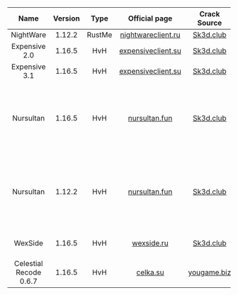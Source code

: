 |        **Name**        | **Version** | **Type** |                 **Official page**                 |                  **Crack Source**                  |                                      **Download**                                     |                                       **GDrive mirror**                                      |                                                                                                **Notes**                                                                                                |
|:----------------------:|:-----------:|:--------:|:-------------------------------------------------:|:--------------------------------------------------:|:-------------------------------------------------------------------------------------:|:--------------------------------------------------------------------------------------------:|:-------------------------------------------------------------------------------------------------------------------------------------------------------------------------------------------------------:|
|        NightWare       |    1.12.2   |  RustMe  | [nightwareclient.ru](https://nightwareclient.ru/) |        [Sk3d.club](https://discord.gg/sk3d)        |                 [WorkUpload](https://workupload.com/file/8hbs2GeFfk7)                 | [GDrive](https://drive.google.com/file/d/1PU5PDm6IlmkjwRWkQ5ffWIFPXXHu4CYp/view?usp=sharing) |                                                                                                    -                                                                                                    |
|      Expensive 2.0     |    1.16.5   |    HvH   | [expensiveclient.su](https://expensiveclient.su/) |        [Sk3d.club](https://discord.gg/sk3d)        |                 [WorkUpload](https://workupload.com/file/QprZYnN9YtA)                 | [GDrive](https://drive.google.com/file/d/1Q8hVS_nfggK9oAN7eJAGkmzcbaP8yQKS/view?usp=sharing) |                                                                                                    -                                                                                                    |
|      Expensive 3.1     |    1.16.5   |    HvH   | [expensiveclient.su](https://expensiveclient.su/) |        [Sk3d.club](https://discord.gg/sk3d)        |                   [Yandex](https://disk.yandex.ru/d/n7YgO1xCwA4W2w)                   | [GDrive](https://drive.google.com/file/d/1JXvPyuJ8DpoRyi7AcLucYhmWdSIUdGCz/view?usp=sharing) |                                                                                                    -                                                                                                    |
|        Nursultan       |    1.16.5   |    HvH   |      [nursultan.fun](https://nursultan.fun/)      |        [Sk3d.club](https://discord.gg/sk3d)        | [MediaFire](https://www.mediafire.com/file/7m1k4gcmv1wcfmq/Nursultan_1.16.5.zip/file) | [GDrive](https://drive.google.com/file/d/1bFRyhyn59z8fxyZXWJ14cJPXL_769dGc/view?usp=sharing) | To run the cheat, the folder from the archive must be placed in the C:\ drive To fix sounds/language selection, you can drop the folder .minecraft/assets into the folder C:\Nurik\client_1_16_5/1_12_2 |
|        Nursultan       |    1.12.2   |    HvH   |      [nursultan.fun](https://nursultan.fun/)      |        [Sk3d.club](https://discord.gg/sk3d)        | [MediaFire](https://www.mediafire.com/file/xpekacyayfd6rce/Nursultan_1_12_2.zip/file) | [GDrive](https://drive.google.com/file/d/1maBvIjYQzioaI1Y9_mTCeyGx74lnIFWb/view?usp=sharing) | To run the cheat, the folder from the archive must be placed in the C:\ drive To fix sounds/language selection, you can drop the folder .minecraft/assets into the folder C:\Nurik\client_1_16_5/1_12_2 |
|         WexSide        |    1.16.5   |    HvH   |         [wexside.ru](https://wexside.ru/)         |        [Sk3d.club](https://discord.gg/sk3d)        |      [MediaFire](https://www.mediafire.com/file/2pz6jwsz3xa7xts/wexside.zip/file)     | [GDrive](https://drive.google.com/file/d/1nMadnu2DEqgYgEnLs8R7ap_-YPzV0zOv/view?usp=sharing) |                                                              To run the cheat, the folder from the archive must be placed in the C:\ drive                                                              |
| Celestial Recode 0.6.7 |    1.16.5   |    HvH   |           [celka.su](https://celka.su/)           | [yougame.biz](https://yougame.biz/threads/292486/) |                 [WorkUpload](https://workupload.com/file/vYp2BCeVn4Q)                 | [GDrive](https://drive.google.com/file/d/1I5rp_oo7dYfK8Yu5NSC1DBSMqaD4UnQM/view?usp=sharing) |                                                                                                    -                                                                                                    |
